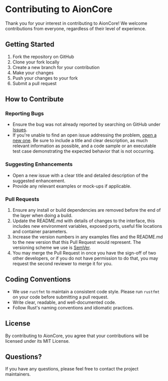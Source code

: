 # Contributing to AionCore

Thank you for your interest in contributing to AionCore! We welcome contributions from everyone, regardless of their level of experience.

## Getting Started

1. Fork the repository on GitHub
2. Clone your fork locally
3. Create a new branch for your contribution
4. Make your changes
5. Push your changes to your fork
6. Submit a pull request

## How to Contribute

### Reporting Bugs

- Ensure the bug was not already reported by searching on GitHub under [Issues](https://github.com/org-408/aioncore/issues).
- If you're unable to find an open issue addressing the problem, [open a new one](https://github.com/org-408/aioncore/issues/new). Be sure to include a title and clear description, as much relevant information as possible, and a code sample or an executable test case demonstrating the expected behavior that is not occurring.

### Suggesting Enhancements

- Open a new issue with a clear title and detailed description of the suggested enhancement.
- Provide any relevant examples or mock-ups if applicable.

### Pull Requests

1. Ensure any install or build dependencies are removed before the end of the layer when doing a build.
2. Update the README.md with details of changes to the interface, this includes new environment variables, exposed ports, useful file locations and container parameters.
3. Increase the version numbers in any examples files and the README.md to the new version that this Pull Request would represent. The versioning scheme we use is [SemVer](http://semver.org/).
4. You may merge the Pull Request in once you have the sign-off of two other developers, or if you do not have permission to do that, you may request the second reviewer to merge it for you.

## Coding Conventions

- We use `rustfmt` to maintain a consistent code style. Please run `rustfmt` on your code before submitting a pull request.
- Write clear, readable, and well-documented code.
- Follow Rust's naming conventions and idiomatic practices.

## License

By contributing to AionCore, you agree that your contributions will be licensed under its MIT License.

## Questions?

If you have any questions, please feel free to contact the project maintainers.

